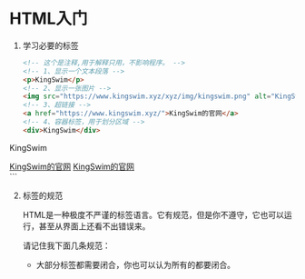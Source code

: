# HTML入门

1. 学习必要的标签

   ```html
   <!-- 这个是注释,用于解释只用，不影响程序。 -->
   <!-- 1、显示一个文本段落 -->
   <p>KingSwim</p>
   <!-- 2、显示一张图片 -->
   <img src="https://www.kingswim.xyz/xyz/img/kingswim.png" alt="KingSwim的头像">
   <!-- 3、超链接 -->
   <a href="https://www.kingswim.xyz/">KingSwim的官网</a>
   <!-- 4、容器标签，用于划分区域 -->
   <div>KingSwim</div>
<div>
       <p>KingSwim</p>
       <a href="https://www.kingswim.xyz/">KingSwim的官网</a>
       <a href="https://www.kingswim.xyz/">KingSwim的官网</a>
   </div>
   ```
   
2. 标签的规范

   HTML是一种极度不严谨的标签语言。它有规范，但是你不遵守，它也可以运行，甚至从界面上还看不出错误来。

   请记住我下面几条规范：

   - 大部分标签都需要闭合，你也可以认为所有的都要闭合。

     ```
     
     ```

     